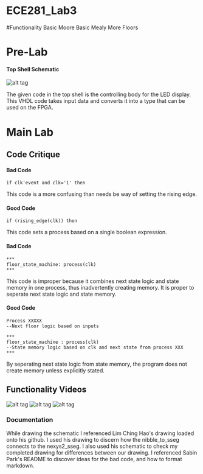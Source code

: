 ECE281_Lab3
===========
#Functionality
Basic Moore
Basic Mealy
More Floors

# Pre-Lab
#### Top Shell Schematic
![alt tag](https://raw.github.com/seanbapty/ECE281_Lab3/master/topshellschematic3.JPG)

The given code in the top shell is the controlling body for the LED display. This VHDL code takes input data and converts it into a type that can be used on the FPGA.

# Main Lab
## Code Critique

#### Bad Code 
```
if clk'event and clk='1' then
```
This code is a more confusing than needs be way of setting the rising edge.
#### Good Code
```
if (rising_edge(clk)) then
```
This code sets a process based on a single boolean expression.

#### Bad Code
```
***
floor_state_machine: process(clk)
***
```
This code is improper because it combines next state logic and state memory in one process, thus inadvertently creating memory. It is proper to seperate next state logic and state memory.

#### Good Code
```
Process XXXXX
--Next floor logic based on inputs

***
floor_state_machine : process(clk) 
--State memory logic based on clk and next state from process XXX
***
```
By seperating next state logic from state memory, the program does not create memory unless explicitly stated.

## Functionality Videos
![alt tag](https://www.youtube.com/watch?v=KPDFuFnz9n8&feature=youtu.be)
![alt tag](https://www.youtube.com/watch?v=ifLdObCu_NA&feature=youtu.be)
![alt tag](https://www.youtube.com/watch?v=wCrTbxB3LaA&feature=youtu.be)

### Documentation
While drawing the schematic I referenced Lim Ching Hao's drawing loaded onto his github. I used his drawing to discern how the nibble_to_sseg connects to the nexys2_sseg. I also used his schematic to check my completed drawing for differences between our drawing. I referenced Sabin Park's README to discover ideas for the bad code, and how to format markdown.

